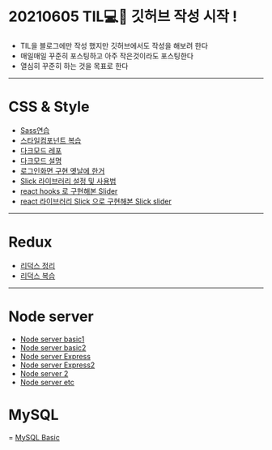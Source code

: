 # 20210605 TIL💻📝 깃허브 작성 시작 ! 

- TIL을 블로그에만 작성 했지만 깃허브에서도 작성을 해보려 한다
- 매일매일 꾸준히 포스팅하고 아주 작은것이라도 포스팅한다
- 열심히 꾸준히 하는 것을 목표로 한다
------------------------------------------------
# CSS & Style
- [Sass연습](https://github.com/Geonwoo-Lee/Sass-Practice-Demo)
- [스타일컴포넌트 복습](https://github.com/Geonwoo-Lee/TIL-/blob/main/TIL/TIL20210706.MD)
- [다크모드 레포](https://github.com/Geonwoo-Lee/Darkmode)
- [다크모드 설명](https://github.com/Geonwoo-Lee/TIL-/blob/main/TIL/Darkmode/TIL20210707.MD)
- [로그인화면 구현 옛날에 한거](https://github.com/Geonwoo-Lee/Sign-up-js-upgrade)
- [Slick 라이브러리 설정 및 사용법](https://github.com/Geonwoo-Lee/TIL-/blob/main/TIL/TIL20210715.MD)
- [react hooks 로 구현해본 Slider](https://github.com/Geonwoo-Lee/TIL-/blob/main/TIL/slider/TIL20210716.MD)
- [react 라이브러리 Slick 으로 구현해본 Slick slider](https://github.com/Geonwoo-Lee/TIL-/blob/main/TIL/slickSlider/slick.MD)
------------------------------------------------
# Redux

- [리덕스 정리](https://github.com/Geonwoo-Lee/TIL-/blob/main/TIL/Redux/20210709.MD)
- [리덕스 복습](https://github.com/Geonwoo-Lee/TIL-/blob/main/TIL/TIL20210713.MD)
------------------------------------------------
# Node server
- [Node server basic1](https://github.com/Geonwoo-Lee/TIL-/blob/main/TIL/NodeServer/NodeServerBasic.MD)
- [Node server basic2](https://github.com/Geonwoo-Lee/TIL-/blob/main/TIL/NodeServer/NodeServerBasic2.MD)
- [Node server Express](https://github.com/Geonwoo-Lee/TIL-/blob/main/TIL/NodeServer/NodeServerExpress.MD)
- [Node server Express2](https://github.com/Geonwoo-Lee/TIL-/blob/main/TIL/NodeServer/NodeServerExpress2.MD)
- [Node server 2](https://github.com/Geonwoo-Lee/TIL-/blob/main/TIL/NodeServer/NodeServer2.MD)
- [Node server etc](https://github.com/Geonwoo-Lee/TIL-/blob/main/TIL/TIL20210702.MD)

# MySQL
= [MySQL Basic](https://github.com/Geonwoo-Lee/TIL-/blob/main/TIL/MySQL/TIL20210717~18MySQL.MD)
